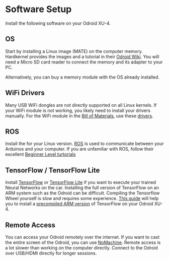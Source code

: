 # Software Setup

Install the following software on your Odroid XU-4.

## OS 
Start by installing a Linux image (MATE) on the computer memory. Hardkernel provides the images and a tutorial in their [Odroid Wiki](https://wiki.odroid.com/getting_started/os_installation_guide).
You will need a Micro SD card reader to connect the memory and its adapter to your PC.

Alternatively, you can buy a memory module with the OS already installed.

## WiFi Drivers
Many USB WiFi dongles are not directly supported on all Linux kernels. If your WiFi module is not working, you likely need to install your drivers manually. For the WiFi module in the [Bill of Materials](https://github.com/robertcornet/TUD_AI_driving/blob/main/documentation/bill_of_materials.md), use these [drivers](https://github.com/lwfinger/rtl8723bu).

## ROS
Install the for your Linux version. [ROS](https://www.ros.org/) is used to communicate between your Arduinos and your computer. If you are unfamiliar with ROS, follow their excellent [Beginner Level turtorials](http://wiki.ros.org/ROS/Tutorials)

## TensorFlow / TensorFlow Lite
Install [TensorFlow](https://www.tensorflow.org/) or [TensorFlow Lite](https://www.tensorflow.org/lite) if you want to execute your trained Neural Networks on the car.
Installing the full version of TensorFlow on an ARM system such as the Odroid can be difficult. Compiling the Tensorflow Wheel yourself is slow and requires some experience.
[This guide](https://www.jianshu.com/p/375cacb4c0f2) will help you to install a [precompiled ARM version](https://github.com/lhelontra/tensorflow-on-arm/releases) of TensorFlow on your Odroid XU-4.


## Remote Access
You can access your Odroid remotely over the internet. If you want to cast the entire screen of the Odroid, you can use [NoMachine](https://www.nomachine.com/). Remote access is a lot slower than working on the computer directly. Connect to the Odroid over USB/HDMI directly for longer sessions.
